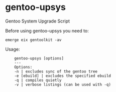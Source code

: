 # gentoo-upsys
Gentoo System Upgrade Script
	
Before using gentoo-upsys you need to:
```
emerge eix gentoolkit -av
```
Usage:
```
	gentoo-upsys [options]
	---
	Options:
	-n | excludes sync of the gentoo tree
	-e [ebuild] | excludes the specified ebuild
	-q | compiles quietly
	-v | verbose listings (can be used with -q)
```
